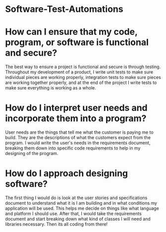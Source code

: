 # Software-Test-Automations

# How can I ensure that my code, program, or software is functional and secure?
The best way to ensure a project is functional and secure is through testing. Throughout 
my development of a product, I write unit tests to make sure individual pieces are working 
properly, integration tests to make sure pieces are working together properly, and at 
the end of the project I write tests to make sure everything is working as a whole. 

# How do I interpret user needs and incorporate them into a program?
User needs are the things that tell me what the customer is paying me to build. They are 
the descriptions of what the customers expect from the program. I would write the user's 
needs in the requirements document, breaking them down into specific code requirements to 
help in my designing of the program. 

# How do I approach designing software?
The first thing I would do is look at the user stories and specifications document to 
understand what it is I am building and in what conditions my application will be used. This 
helps me decide on things like what language and platform I should use. After that, I would take
the requirements document and start breaking down what kind of classes I will need and libraries 
necessary. Then its all coding from there!
